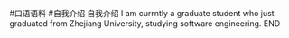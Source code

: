 #口语语料 #自我介绍
自我介绍
I am currntly a graduate student who just graduated from Zhejiang University, studying software engineering.
END

